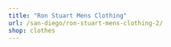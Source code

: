 ```yaml
---
title: "Ron Stuart Mens Clothing"
url: /san-diego/ron-stuart-mens-clothing-2/
shop: clothes
---
```

